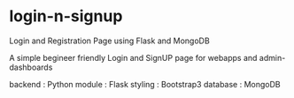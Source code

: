 # login-n-signup
Login and Registration Page using Flask and MongoDB

A simple begineer friendly Login and SignUP page for webapps and admin-dashboards

backend : Python
module : Flask 
styling : Bootstrap3 
database : MongoDB
